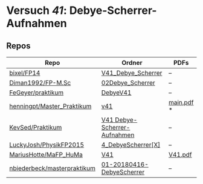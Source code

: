 # Versuch *41*: Debye-Scherrer-Aufnahmen

## Repos

|                               Repo                               |                                                     Ordner                                                      |                                                                              PDFs                                                                              |
|------------------------------------------------------------------|-----------------------------------------------------------------------------------------------------------------|----------------------------------------------------------------------------------------------------------------------------------------------------------------|
|[bixel/FP14](../repo/bixel/FP14)                                  |[V41_Debye_Scherrer](https://github.com/bixel/FP14/tree/master/V41_Debye_Scherrer)                               |–                                                                                                                                                               |
|[Diman1992/FP-M.Sc](../repo/Diman1992/FP-M.Sc)                    |[02Debye_Scherrer](https://github.com/Diman1992/FP-M.Sc/tree/master/02Debye_Scherrer)                            |–                                                                                                                                                               |
|[FeGeyer/praktikum](../repo/FeGeyer/praktikum)                    |[DebyeV41](https://github.com/FeGeyer/praktikum/tree/master/MFP/DebyeV41)                                        |–                                                                                                                                                               |
|[henningpt/Master_Praktikum](../repo/henningpt/Master_Praktikum)  |[v41](https://github.com/henningpt/Master_Praktikum/tree/master/v41)                                             |[main.pdf](https://docs.google.com/viewer?url=https://raw.githubusercontent.com/NicoWeio/awesome-ap-pdfs/main/henningpt%E2%88%95Master_Praktikum/41/main.pdf) \*|
|[KevSed/Praktikum](../repo/KevSed/Praktikum)                      |[V41 Debye-Scherrer-Aufnahmen](https://github.com/KevSed/Praktikum/tree/master/V41%20Debye-Scherrer-Aufnahmen)   |–                                                                                                                                                               |
|[LuckyJosh/PhysikFP2015](../repo/LuckyJosh/PhysikFP2015)          |[4_DebyeScherrer[X]](https://github.com/LuckyJosh/PhysikFP2015/tree/master/4_DebyeScherrer%5BX%5D)               |–                                                                                                                                                               |
|[MariusHotte/MaFP_HuMa](../repo/MariusHotte/MaFP_HuMa)            |[V41](https://github.com/MariusHotte/MaFP_HuMa/tree/master/V41)                                                  |[V41.pdf](https://docs.google.com/viewer?url=https://raw.githubusercontent.com/MariusHotte/MaFP_HuMa/master/V41/V41.pdf)                                        |
|[nbiederbeck/masterpraktikum](../repo/nbiederbeck/masterpraktikum)|[01-20180416-DebyeScherrer](https://github.com/nbiederbeck/masterpraktikum/tree/master/01-20180416-DebyeScherrer)|–                                                                                                                                                               |

